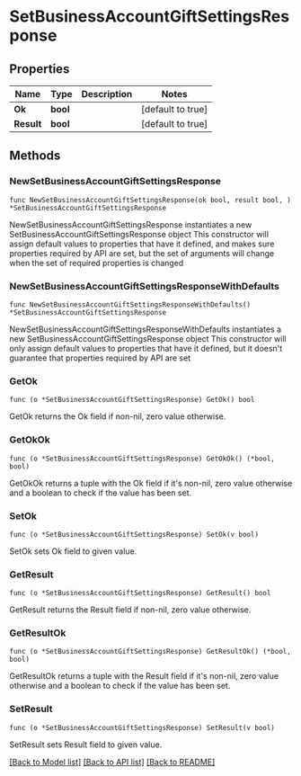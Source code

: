 # SetBusinessAccountGiftSettingsResponse

## Properties

Name | Type | Description | Notes
------------ | ------------- | ------------- | -------------
**Ok** | **bool** |  | [default to true]
**Result** | **bool** |  | [default to true]

## Methods

### NewSetBusinessAccountGiftSettingsResponse

`func NewSetBusinessAccountGiftSettingsResponse(ok bool, result bool, ) *SetBusinessAccountGiftSettingsResponse`

NewSetBusinessAccountGiftSettingsResponse instantiates a new SetBusinessAccountGiftSettingsResponse object
This constructor will assign default values to properties that have it defined,
and makes sure properties required by API are set, but the set of arguments
will change when the set of required properties is changed

### NewSetBusinessAccountGiftSettingsResponseWithDefaults

`func NewSetBusinessAccountGiftSettingsResponseWithDefaults() *SetBusinessAccountGiftSettingsResponse`

NewSetBusinessAccountGiftSettingsResponseWithDefaults instantiates a new SetBusinessAccountGiftSettingsResponse object
This constructor will only assign default values to properties that have it defined,
but it doesn't guarantee that properties required by API are set

### GetOk

`func (o *SetBusinessAccountGiftSettingsResponse) GetOk() bool`

GetOk returns the Ok field if non-nil, zero value otherwise.

### GetOkOk

`func (o *SetBusinessAccountGiftSettingsResponse) GetOkOk() (*bool, bool)`

GetOkOk returns a tuple with the Ok field if it's non-nil, zero value otherwise
and a boolean to check if the value has been set.

### SetOk

`func (o *SetBusinessAccountGiftSettingsResponse) SetOk(v bool)`

SetOk sets Ok field to given value.


### GetResult

`func (o *SetBusinessAccountGiftSettingsResponse) GetResult() bool`

GetResult returns the Result field if non-nil, zero value otherwise.

### GetResultOk

`func (o *SetBusinessAccountGiftSettingsResponse) GetResultOk() (*bool, bool)`

GetResultOk returns a tuple with the Result field if it's non-nil, zero value otherwise
and a boolean to check if the value has been set.

### SetResult

`func (o *SetBusinessAccountGiftSettingsResponse) SetResult(v bool)`

SetResult sets Result field to given value.



[[Back to Model list]](../README.md#documentation-for-models) [[Back to API list]](../README.md#documentation-for-api-endpoints) [[Back to README]](../README.md)



